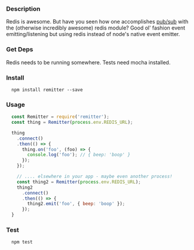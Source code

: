 ### Description
Redis is awesome. But have you seen how one accomplishes [pub/sub](https://github.com/mranney/node_redis#publish--subscribe) with the (otherwise incredibly awesome) redis module? Good ol' fashion event emitting/listening but using redis instead of node's native event emitter.

### Get Deps
Redis needs to be running somewhere. Tests need mocha installed.

### Install
```
  npm install remitter --save
```

### Usage
```javascript
  const Remitter = require('remitter');
  const thing = Remitter(process.env.REDIS_URL);

  thing
    .connect()
    .then(() => {
      thing.on('foo', (foo) => {
        console.log('foo'); // { beep: 'boop' }
      });
    });

    // .... elsewhere in your app - maybe even another process!
    const thing2 = Remitter(process.env.REDIS_URL);
    thing2
      .connect()
      .then(() => {
        thing2.emit('foo', { beep: 'boop' });
      });
  }
```

### Test
```
  npm test
```




